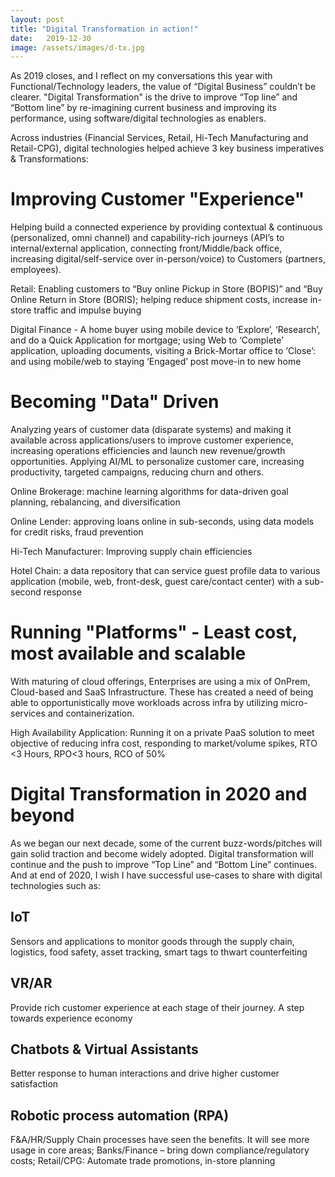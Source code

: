 ```yaml
---
layout: post
title: "Digital Transformation in action!"
date:   2019-12-30
image: /assets/images/d-tx.jpg
---
```




As 2019 closes, and I reflect on my conversations this year with Functional/Technology leaders, the value of “Digital Business” couldn’t be clearer. "Digital Transformation" is the drive to improve “Top line” and “Bottom line” by re-imagining current business and improving its performance, using software/digital technologies as enablers.

Across industries (Financial Services, Retail, Hi-Tech Manufacturing and Retail-CPG), digital technologies helped achieve 3 key business imperatives & Transformations:

# Improving Customer "Experience"
   
Helping build a connected experience by providing contextual & continuous (personalized, omni channel) and capability-rich journeys (API’s to internal/external application, connecting front/Middle/back office, increasing digital/self-service over in-person/voice) to Customers (partners, employees).

Retail: Enabling customers to “Buy online Pickup in Store (BOPIS)” and “Buy Online Return in Store (BORIS); helping reduce shipment costs, increase in-store traffic and impulse buying

Digital Finance - A home buyer using mobile device to ‘Explore’, ‘Research’, and do a Quick Application for mortgage; using Web to ‘Complete’ application, uploading documents, visiting a Brick-Mortar office to ‘Close’: and using mobile/web to staying ‘Engaged’ post move-in to new home

# Becoming "Data" Driven 
Analyzing years of customer data (disparate systems) and making it available across applications/users to improve customer experience, increasing operations efficiencies and launch new revenue/growth opportunities. Applying AI/ML to personalize customer care, increasing productivity, targeted campaigns, reducing churn and others.

Online Brokerage: machine learning algorithms for data-driven goal planning, rebalancing, and diversification

Online Lender: approving loans online in sub-seconds, using data models for credit risks, fraud prevention

Hi-Tech Manufacturer: Improving supply chain efficiencies

Hotel Chain: a data repository that can service guest profile data to various application (mobile, web, front-desk, guest care/contact center) with a sub-second response

# Running "Platforms" - Least cost, most available and scalable 
With maturing of cloud offerings, Enterprises are using a mix of OnPrem, Cloud-based and SaaS Infrastructure. These has created a need of being able to opportunistically move workloads across infra by utilizing micro-services and containerization.

High Availability Application: Running it on a private PaaS solution to meet objective of reducing infra cost, responding to market/volume spikes, RTO <3 Hours, RPO<3 hours, RCO of 50%

# Digital Transformation in 2020 and beyond
As we began our next decade, some of the current buzz-words/pitches will gain solid traction and become widely adopted. Digital transformation will continue and the push to improve “Top Line” and “Bottom Line” continues. And at end of 2020, I wish I have successful use-cases to share with digital technologies such as:

## IoT
Sensors and applications to monitor goods through the supply chain, logistics, food safety, asset tracking, smart tags to thwart counterfeiting

## VR/AR
Provide rich customer experience at each stage of their journey. A step towards experience economy

## Chatbots & Virtual Assistants
Better response to human interactions and drive higher customer satisfaction

## Robotic process automation (RPA)
F&A/HR/Supply Chain processes have seen the benefits. It will see more usage in core areas; Banks/Finance – bring down compliance/regulatory costs; Retail/CPG: Automate trade promotions, in-store planning


